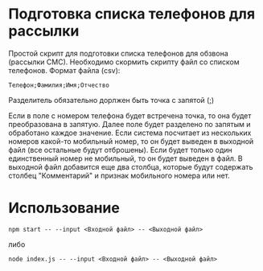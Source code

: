 # Подготовка списка телефонов для рассылки

Простой скрипт для подготовки списка телефонов для обзвона (рассылки СМС). Необходимо скормить скрипту файл со списком телефонов. Формат файла (csv):

    Телефон;Фамилия;Имя;Отчество

Разделитель обязательно дорлжен быть точка с запятой (;)

Если в поле с номером телефона будет встречена точка, то она будет преобразована в запятую. Далее поле будет разделено по запятым и обработано каждое значение. Если система посчитает из нескольких номеров какой-то мобильный номер, то он будет выведен в выходной файл (все остальные будут отброшены). Если будет только один единственный номер не мобильный, то он будет выведен в файл. В выходной файл добавится еще два столбца, которые будут содержать столбец "Комментарий" и признак мобильного номера или нет.

# Использование

    npm start -- --input <Входной файл> -- <Выходной файл>

либо

    node index.js -- --input <Входной файл> -- <Выходной файл>